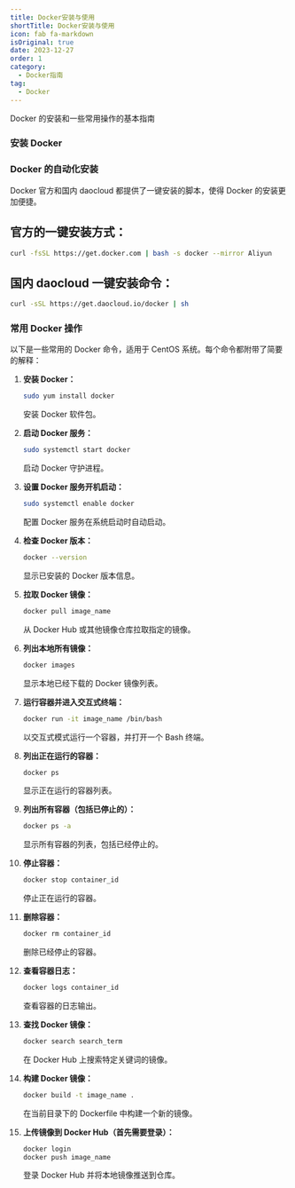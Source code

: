 ```yaml
---
title: Docker安装与使用
shortTitle: Docker安装与使用
icon: fab fa-markdown
isOriginal: true
date: 2023-12-27
order: 1
category:
  - Docker指南
tag:
  - Docker
---
```


Docker 的安装和一些常用操作的基本指南

### 安装 Docker

### Docker 的自动化安装

Docker 官方和国内 daocloud 都提供了一键安装的脚本，使得 Docker 的安装更加便捷。

## 官方的一键安装方式：

```bash
curl -fsSL https://get.docker.com | bash -s docker --mirror Aliyun
```

## 国内 daocloud 一键安装命令：

```bash
curl -sSL https://get.daocloud.io/docker | sh
```

### 常用 Docker 操作

以下是一些常用的 Docker 命令，适用于 CentOS 系统。每个命令都附带了简要的解释：

1. **安装 Docker：**

   ```bash
   sudo yum install docker
   ```

   安装 Docker 软件包。

2. **启动 Docker 服务：**

   ```bash
   sudo systemctl start docker
   ```

   启动 Docker 守护进程。

3. **设置 Docker 服务开机启动：**

   ```bash
   sudo systemctl enable docker
   ```

   配置 Docker 服务在系统启动时自动启动。

4. **检查 Docker 版本：**

   ```bash
   docker --version
   ```

   显示已安装的 Docker 版本信息。

5. **拉取 Docker 镜像：**

   ```bash
   docker pull image_name
   ```

   从 Docker Hub 或其他镜像仓库拉取指定的镜像。

6. **列出本地所有镜像：**

   ```bash
   docker images
   ```

   显示本地已经下载的 Docker 镜像列表。

7. **运行容器并进入交互式终端：**

   ```bash
   docker run -it image_name /bin/bash
   ```

   以交互式模式运行一个容器，并打开一个 Bash 终端。

8. **列出正在运行的容器：**

   ```bash
   docker ps
   ```

   显示正在运行的容器列表。

9. **列出所有容器（包括已停止的）：**

   ```bash
   docker ps -a
   ```

   显示所有容器的列表，包括已经停止的。

10. **停止容器：**

    ```bash
    docker stop container_id
    ```

    停止正在运行的容器。

11. **删除容器：**

    ```bash
    docker rm container_id
    ```

    删除已经停止的容器。

12. **查看容器日志：**

    ```bash
    docker logs container_id
    ```

    查看容器的日志输出。

13. **查找 Docker 镜像：**

    ```bash
    docker search search_term
    ```

    在 Docker Hub 上搜索特定关键词的镜像。

14. **构建 Docker 镜像：**

    ```bash
    docker build -t image_name .
    ```

    在当前目录下的 Dockerfile 中构建一个新的镜像。

15. **上传镜像到 Docker Hub（首先需要登录）：**

    ```bash
    docker login
    docker push image_name
    ```

    登录 Docker Hub 并将本地镜像推送到仓库。
